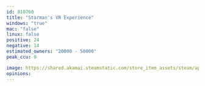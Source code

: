 ```yaml
---
id: 810760
title: "Starman's VR Experience"
windows: "true"
mac: "false"
linux: false
positive: 24
negative: 14
estimated_owners: "20000 - 50000"
peak_ccu: 0

image: https://shared.akamai.steamstatic.com/store_item_assets/steam/apps/810760/header.jpg?t=1530564823
opinions:
---
```

